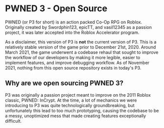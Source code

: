 # PWNED 3 - Open Source
PWNED (or P3 for short) is an action packed Co-Op RPG on Roblox. Originally created by Swordphin123, epicTT, and vasil12345 as a passion project, it was later accepted into the Roblox Accelerator program.

As a disclaimer, this version of P3 is **not** the current version of P3. This is a relatively stable version of the game prior to December 21st, 2020. Around March 2021, the game underwent a codebase rehaul that sought to improve the workflow of our developers by making it more legible, easier to implement features, and improve debugging workflow. As of November 2021, nothing from this open source repository exists in today's P3.

## Why are we open sourcing PWNED 3?
P3 was originally a passion project meant to improve on the 2011 Roblox classic, PWNED: InCrypt. At the time, a lot of mechanics we were introducing to P3 was quite technologically groundbreaking, but unfortunately this lead to too much prototyping, causing the codebase to be a messy, unoptimized mess that made creating features exceptionally difficult. 
